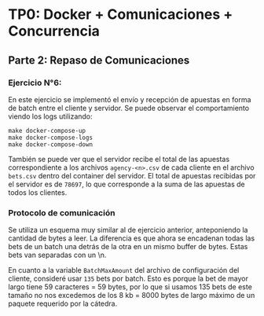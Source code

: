 # TP0: Docker + Comunicaciones + Concurrencia

## Parte 2: Repaso de Comunicaciones

### Ejercicio N°6:

En este ejercicio se implementó el envío y recepción de apuestas en forma de batch entre el cliente y servidor. 
Se puede observar el comportamiento viendo los logs utilizando:
```
make docker-compose-up
make docker-compose-logs
make docker-compose-down
```

También se puede ver que el servidor recibe el total de las apuestas correspondiente a los archivos `agency-<n>.csv` de cada cliente 
en el archivo `bets.csv` dentro del container del servidor.
El total de apuestas recibidas por el servidor es de `78697`, lo que corresponde a la suma de las apuestas de todos los clientes.

### Protocolo de comunicación

Se utiliza un esquema muy similar al de ejercicio anterior, anteponiendo la cantidad de bytes a leer. 
La diferencia es que ahora se encadenan todas las bets de un batch una detrás de la otra en un mismo buffer de bytes. 
Estas bets van separadas con un \n.

En cuanto a la variable `BatchMaxAmount` del archivo de configuración del cliente, consideré usar `135` bets por batch. 
Esto es porque la bet de mayor largo tiene 59 caracteres = 59 bytes, por lo que si usamos 135 bets de este tamaño 
no nos excedemos de los 8 kb = 8000 bytes de largo máximo de un paquete requerido por la cátedra.
